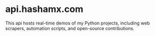 # api.hashamx.com
This api hosts real-time demos of my Python projects, including web scrapers, automation scripts, and open-source contributions.

